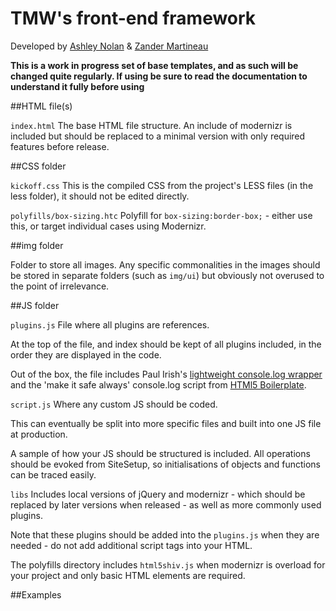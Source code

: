 # TMW's front-end framework

Developed by [Ashley Nolan](https://github.com/dragongraphics) & [Zander Martineau](https://github.com/mrmartineau)

**This is a work in progress set of base templates, and as such will be changed quite regularly.  If using be sure to read the documentation to understand it fully before using**

##HTML file(s)

`index.html` The base HTML file structure.  An include of modernizr is included but should be replaced to a minimal version with only required features before release.


##CSS folder

`kickoff.css` This is the compiled CSS from the project's LESS files (in the less folder), it should not be edited directly.

`polyfills/box-sizing.htc` Polyfill for `box-sizing:border-box;` - either use this, or target individual cases using Modernizr.

##img folder

Folder to store all images. Any specific commonalities in the images should be stored in separate folders (such as `img/ui`) but obviously not overused to the point of irrelevance.

##JS folder

`plugins.js` File where all plugins are references.

At the top of the file, and index should be kept of all plugins included, in the order they are displayed in the code.

Out of the box, the file includes Paul Irish's [lightweight console.log wrapper](http://paulirish.com/2009/log-a-lightweight-wrapper-for-consolelog/) and the 'make it safe always' console.log script from [HTMl5 Boilerplate](http://html5boilerplate.com/).

`script.js` Where any custom JS should be coded.

This can eventually be split into more specific files and built into one JS file at production.

A sample of how your JS should be structured is included.  All operations should be evoked from SiteSetup, so initialisations of objects and functions can be traced easily.

`libs` Includes local versions of jQuery and modernizr - which should be replaced by later versions when released - as well as more commonly used plugins.

Note that these plugins should be added into the `plugins.js` when they are needed - do not add additional script tags into your HTML.

The polyfills directory includes `html5shiv.js` when modernizr is overload for your project and only basic HTML elements are required.

##Examples